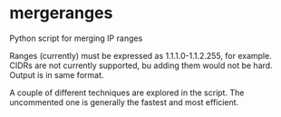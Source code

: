 # mergeranges
Python script for merging IP ranges

Ranges (currently) must be expressed as 1.1.1.0-1.1.2.255, for example. CIDRs are not currently supported, bu adding them would not be hard. Output is in same format.

A couple of different techniques are explored in the script. The uncommented one is generally the fastest and most efficient.
